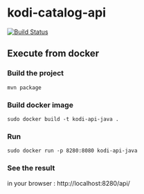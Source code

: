 # kodi-catalog-api

[![Build Status](https://travis-ci.org/plec/kodi-catalog-api.svg?branch=master)](https://travis-ci.org/plec/kodi-catalog-api)


## Execute from docker
### Build the project
 
```console
mvn package
```
### Build docker image
 
```console
sudo docker build -t kodi-api-java .
```
### Run
 ```console
 sudo docker run -p 8280:8080 kodi-api-java
 ```
 
### See the result
in your browser : http://localhost:8280/api/
